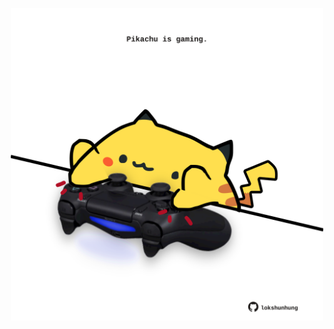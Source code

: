 <!-- built at 25/07/2021, 12:02:38 UTC -->
<p align="center">
  <img width="500" height="500" src="./ReadmeImage.svg">
</p>
